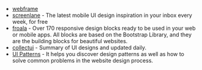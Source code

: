 - [webframe](https://webframe.xyz/)
- [screenlane](https://screenlane.com/) - The latest mobile UI design inspiration in your inbox every week, for free
- [froala](https://github.com/froala/design-blocks) - Over 170 responsive design blocks ready to be used in your web or mobile apps. All blocks are based on the Bootstrap Library, and they are the building blocks for beautiful websites.
- [collectui](https://collectui.com) - Summary of UI designs and updated daily.
- [UI Patterns](http://uipatterns.io/) - It helps you discover design patterns as well as how to solve common problems in the website design process.
